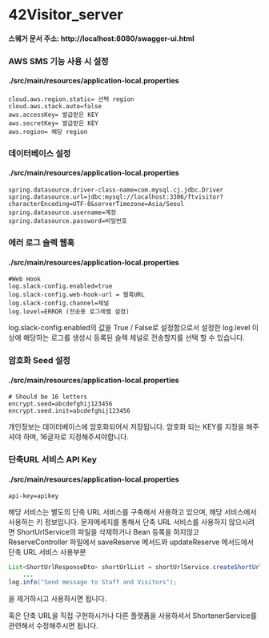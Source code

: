 # 42Visitor_server
#### 스웨거 문서 주소: http://localhost:8080/swagger-ui.html

### AWS SMS 기능 사용 시 설정


#### ./src/main/resources/application-local.properties
```
cloud.aws.region.static= 선택 region
cloud.aws.stack.auto=false
aws.accessKey= 발급받은 KEY
aws.secretKey= 발급받은 KEY
aws.region= 해당 region
```

### 데이터베이스 설정
#### ./src/main/resources/application-local.properties
```
spring.datasource.driver-class-name=com.mysql.cj.jdbc.Driver
spring.datasource.url=jdbc:mysql://localhost:3306/ftvisitor?characterEncoding=UTF-8&serverTimezone=Asia/Seoul
spring.datasource.username=계정
spring.datasource.password=비밀번호
```

### 에러 로그 슬렉 웹훅
#### ./src/main/resources/application-local.properties
```
#Web Hook
log.slack-config.enabled=true
log.slack-config.web-hook-url = 웹훅URL
log.slack-config.channel=체널
log.level=ERROR (전송용 로그레벨 설정)
```

log.slack-config.enabled의 값을 True / False로 설정함으로서
설정한 log.level 이상에 해당하는 로그를 생성시 등록된 슬렉 체널로 전송할지를 선택 할 수 있습니다.

### 암호화 Seed 설정
#### ./src/main/resources/application-local.properties
```
# Should be 16 letters
encrypt.seed=abcdefghij123456
encrypt.seed.init=abcdefghij123456
```
개인정보는 데이터베이스에 암호화되어서 저장됩니다.
암호화 되는 KEY를 지정을 해주셔야 하며, 16글자로 지정해주셔야합니다.

### 단축URL 서비스 API Key
#### ./src/main/resources/application-local.properties
```
api-key=apikey
```
해당 서비스는 별도의 단축 URL 서비스를 구축해서 사용하고 있으며,
해당 서비스에서 사용하는 키 정보입니다.
문자메세지를 통해서
단축 URL 서비스를 사용하지 않으시려면
ShortUrlService의 파일을 삭제하거나 Bean 등록을 하지않고
ReserveController 파일에서
saveReserve 메서드와 updateReserve 메서드에서 단축 URL 서비스 사용부분

```java
List<ShortUrlResponseDto> shortUrlList = shortUrlService.createShortUrls(visitors, staffReserveInfo);
    ...
log.info("Send message to Staff and Visitors");
```
을 제거하시고 사용하시면 됩니다.

혹은 단축 URL을 직접 구현하시거나 다른 플랫폼을 사용하셔서
ShortenerService를 관련해서 수정해주시면 됩니다.